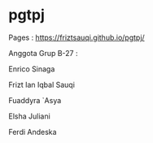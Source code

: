 # pgtpj

Pages : https://friztsauqi.github.io/pgtpj/

Anggota Grup B-27 :

<p>Enrico Sinaga</p>
<p>Frizt Ian Iqbal Sauqi</p>
<p>Fuaddyra `Asya</p>
<p>Elsha Juliani</p>
<p>Ferdi Andeska</p>
